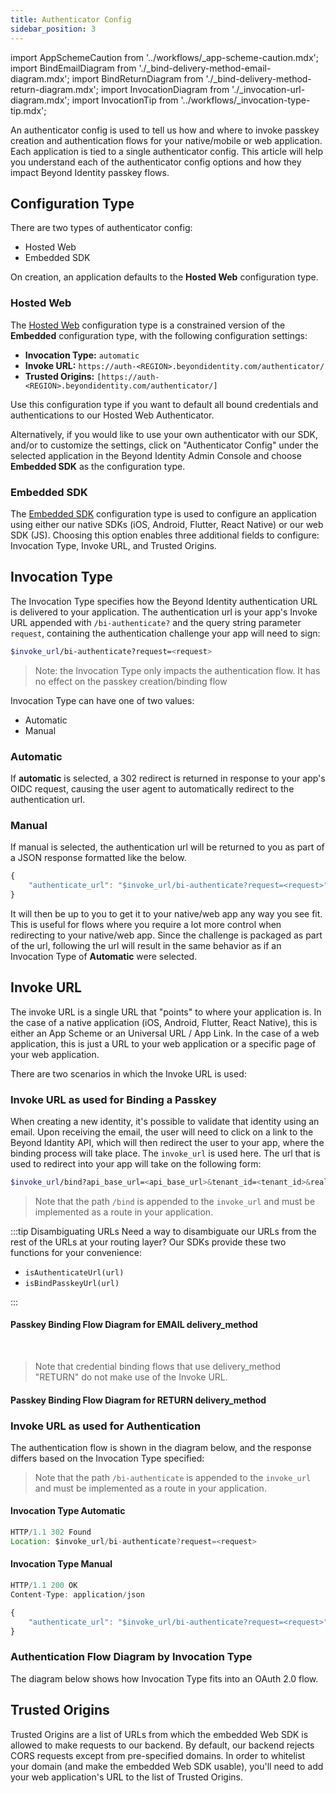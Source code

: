 ```yaml
---
title: Authenticator Config
sidebar_position: 3
---
```


import AppSchemeCaution from '../workflows/\_app-scheme-caution.mdx';
import BindEmailDiagram from './\_bind-delivery-method-email-diagram.mdx';
import BindReturnDiagram from './\_bind-delivery-method-return-diagram.mdx';
import InvocationDiagram from './\_invocation-url-diagram.mdx';
import InvocationTip from '../workflows/\_invocation-type-tip.mdx';

An authenticator config is used to tell us how and where to invoke passkey creation and authentication flows for your native/mobile or web application. Each application is tied to a single authenticator config. This article will help you understand each of the authenticator config options and how they impact Beyond Identity passkey flows.

## Configuration Type

There are two types of authenticator config:

- Hosted Web
- Embedded SDK

On creation, an application defaults to the **Hosted Web** configuration type.

### Hosted Web

The [Hosted Web](../workflows/authenticator-types.md#hosted-web-authenticator) configuration type is a constrained version of the **Embedded** configuration type, with the following configuration settings:

- **Invocation Type:** `automatic`
- **Invoke URL:** `https://auth-<REGION>.beyondidentity.com/authenticator/`
- **Trusted Origins:** `[https://auth-<REGION>.beyondidentity.com/authenticator/]`

Use this configuration type if you want to default all bound credentials and authentications to our Hosted Web Authenticator.

Alternatively, if you would like to use your own authenticator with our SDK, and/or to customize the settings, click on "Authenticator Config" under the selected application in the Beyond Identity Admin Console and choose **Embedded SDK** as the configuration type.

### Embedded SDK

The [Embedded SDK](../workflows/authenticator-types.md#embedded-sdk-authenticator) configuration type is used to configure an application using either our native SDKs (iOS, Android, Flutter, React Native) or our web SDK (JS). Choosing this option enables three additional fields to configure: Invocation Type, Invoke URL, and Trusted Origins.

## Invocation Type

The Invocation Type specifies how the Beyond Identity authentication URL is delivered to your application. The authentication url is your app's Invoke URL appended with `/bi-authenticate?` and the query string parameter `request`, containing the authentication challenge your app will need to sign:

```bash
$invoke_url/bi-authenticate?request=<request>
```

> Note: the Invocation Type only impacts the authentication flow. It has no effect on the passkey creation/binding flow

Invocation Type can have one of two values:

- Automatic
- Manual

### Automatic

If **automatic** is selected, a 302 redirect is returned in response to your app's OIDC request, causing the user agent to automatically redirect to the authentication url.

### Manual

If manual is selected, the authentication url will be returned to you as part of a JSON response formatted like the below.

```javascript
{
	"authenticate_url": "$invoke_url/bi-authenticate?request=<request>"
}
```

It will then be up to you to get it to your native/web app any way you see fit. This is useful for flows where you require a lot more control when redirecting to your native/web app. Since the challenge is packaged as part of the url, following the url will result in the same behavior as if an Invocation Type of **Automatic** were selected.

<InvocationTip />

## Invoke URL

The invoke URL is a single URL that "points" to where your application is. In the case of a native application (iOS, Android, Flutter, React Native), this is either an App Scheme or an Universal URL / App Link. In the case of a web application, this is just a URL to your web application or a specific page of your web application.

<AppSchemeCaution/>

There are two scenarios in which the Invoke URL is used:

### Invoke URL as used for Binding a Passkey

When creating a new identity, it's possible to validate that identity using an email. Upon receiving the email, the user will need to click on a link to the Beyond Idantity API, which will then redirect the user to your app, where the binding process will take place. The `invoke_url` is used here. The url that is used to redirect into your app will take on the following form:

```bash
$invoke_url/bind?api_base_url=<api_base_url>&tenant_id=<tenant_id>&realm_id=<realm_id>&identity_id=<identity_id>&job_id=<job_id>&token=<token>
```

> Note that the path `/bind` is appended to the `invoke_url` and must be implemented as a route in your application.

:::tip Disambiguating URLs
Need a way to disambiguate our URLs from the rest of the URLs at your routing layer? Our SDKs provide these two functions for your convenience:

- `isAuthenticateUrl(url)`
- `isBindPasskeyUrl(url)`

:::

#### Passkey Binding Flow Diagram for EMAIL delivery_method

<BindEmailDiagram/>
 
<br/>

> Note that credential binding flows that use delivery_method "RETURN" do not make use of the Invoke URL.

#### Passkey Binding Flow Diagram for RETURN delivery_method

<BindReturnDiagram/>

### Invoke URL as used for Authentication

The authentication flow is shown in the diagram below, and the response differs based on the Invocation Type specified:

> Note that the path `/bi-authenticate` is appended to the `invoke_url` and must be implemented as a route in your application.

#### Invocation Type **Automatic**

```javascript
HTTP/1.1 302 Found
Location: $invoke_url/bi-authenticate?request=<request>
```

#### Invocation Type **Manual**

```javascript
HTTP/1.1 200 OK
Content-Type: application/json

{
	"authenticate_url": "$invoke_url/bi-authenticate?request=<request>"
}
```

### Authentication Flow Diagram by Invocation Type

The diagram below shows how Invocation Type fits into an OAuth 2.0 flow.

<InvocationDiagram/>

## Trusted Origins

Trusted Origins are a list of URLs from which the embedded Web SDK is allowed to make requests to our backend. By default, our backend rejects CORS requests except from pre-specified domains. In order to whitelist your domain (and make the embedded Web SDK usable), you'll need to add your web application's URL to the list of Trusted Origins.
